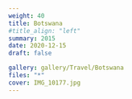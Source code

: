 ```yaml
---
weight: 40
title: Botswana
#title_align: "left"
summary: 2015
date: 2020-12-15
draft: false

gallery: gallery/Travel/Botswana
files: "*"
cover: IMG_10177.jpg
---
```

